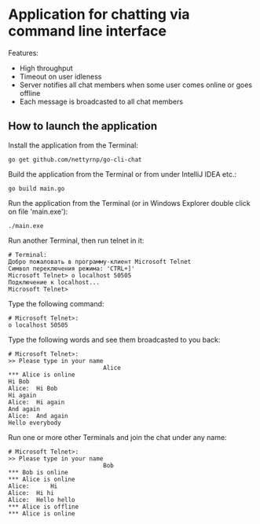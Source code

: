 # Application for chatting via command line interface

Features:

* High throughput
* Timeout on user idleness
* Server notifies all chat members when some user comes online or goes offline
* Each message is broadcasted to all chat members

## How to launch the application

Install the application from the Terminal:
```shell
go get github.com/nettyrnp/go-cli-chat
```

Build the application from the Terminal or from under IntelliJ IDEA etc.:
```shell
go build main.go
```

Run the application from the Terminal (or in Windows Explorer double click on file 'main.exe'):
```shell
./main.exe
```

Run another Terminal, then run telnet in it:
```shell
# Terminal:
Добро пожаловать в программу-клиент Microsoft Telnet
Символ переключения режима: 'CTRL+]'
Microsoft Telnet> o localhost 50505
Подключение к localhost...
Microsoft Telnet>
```

Type the following command:
```shell
# Microsoft Telnet>:
o localhost 50505
```

Type the following words and see them broadcasted to you back:
```shell
# Microsoft Telnet>:
>> Please type in your name
                           Alice
*** Alice is online
Hi Bob
Alice:  Hi Bob
Hi again
Alice:  Hi again
And again
Alice:  And again
Hello everybody
```

Run one or more other Terminals and join the chat under any name:
```shell
# Microsoft Telnet>:
>> Please type in your name
                           Bob
*** Bob is online
*** Alice is online
Alice:      Hi
Alice:  Hi hi
Alice:  Hello hello
*** Alice is offline
*** Alice is online
```

